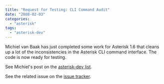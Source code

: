 ```yaml
---
title: "Request for Testing: CLI Command Audit"
date: "2008-02-03"
categories: 
  - "asterisk"
tags: 
  - "asterisk-dev"
---
```


Michiel van Baak has just completed some work for Asterisk 1.6 that cleans up a lot of the inconsistencies in the Asterisk CLI command interface. The code is now ready for testing.

See Michiel's post on the [asterisk-dev list](http://lists.digium.com/pipermail/asterisk-dev/2008-February/031846.html).

See the related issue on the [issue tracker](http://bugs.digium.com/view.php?id=8925).
